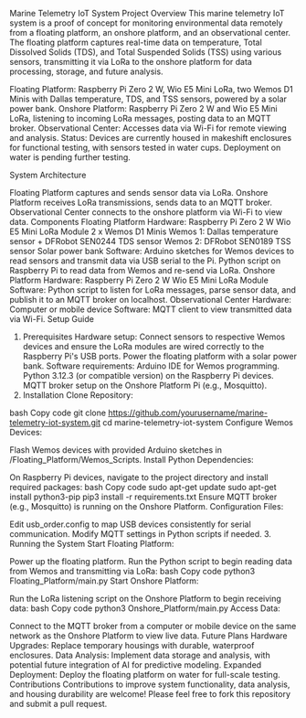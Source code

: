Marine Telemetry IoT System
Project Overview
This marine telemetry IoT system is a proof of concept for monitoring environmental data remotely from a floating platform, an onshore platform, and an observational center. The floating platform captures real-time data on temperature, Total Dissolved Solids (TDS), and Total Suspended Solids (TSS) using various sensors, transmitting it via LoRa to the onshore platform for data processing, storage, and future analysis.

Floating Platform: Raspberry Pi Zero 2 W, Wio E5 Mini LoRa, two Wemos D1 Minis with Dallas temperature, TDS, and TSS sensors, powered by a solar power bank.
Onshore Platform: Raspberry Pi Zero 2 W and Wio E5 Mini LoRa, listening to incoming LoRa messages, posting data to an MQTT broker.
Observational Center: Accesses data via Wi-Fi for remote viewing and analysis.
Status: Devices are currently housed in makeshift enclosures for functional testing, with sensors tested in water cups. Deployment on water is pending further testing.

System Architecture

Floating Platform captures and sends sensor data via LoRa.
Onshore Platform receives LoRa transmissions, sends data to an MQTT broker.
Observational Center connects to the onshore platform via Wi-Fi to view data.
Components
Floating Platform
Hardware:
Raspberry Pi Zero 2 W
Wio E5 Mini LoRa Module
2 x Wemos D1 Minis
Wemos 1: Dallas temperature sensor + DFRobot SEN0244 TDS sensor
Wemos 2: DFRobot SEN0189 TSS sensor
Solar power bank
Software:
Arduino sketches for Wemos devices to read sensors and transmit data via USB serial to the Pi.
Python script on Raspberry Pi to read data from Wemos and re-send via LoRa.
Onshore Platform
Hardware:
Raspberry Pi Zero 2 W
Wio E5 Mini LoRa Module
Software:
Python script to listen for LoRa messages, parse sensor data, and publish it to an MQTT broker on localhost.
Observational Center
Hardware: Computer or mobile device
Software: MQTT client to view transmitted data via Wi-Fi.
Setup Guide
1. Prerequisites
Hardware setup:
Connect sensors to respective Wemos devices and ensure the LoRa modules are wired correctly to the Raspberry Pi's USB ports.
Power the floating platform with a solar power bank.
Software requirements:
Arduino IDE for Wemos programming.
Python 3.12.3 (or compatible version) on the Raspberry Pi devices.
MQTT broker setup on the Onshore Platform Pi (e.g., Mosquitto).
2. Installation
Clone Repository:

bash
Copy code
git clone https://github.com/yourusername/marine-telemetry-iot-system.git
cd marine-telemetry-iot-system
Configure Wemos Devices:

Flash Wemos devices with provided Arduino sketches in /Floating_Platform/Wemos_Scripts.
Install Python Dependencies:

On Raspberry Pi devices, navigate to the project directory and install required packages:
bash
Copy code
sudo apt-get update
sudo apt-get install python3-pip
pip3 install -r requirements.txt
Ensure MQTT broker (e.g., Mosquitto) is running on the Onshore Platform.
Configuration Files:

Edit usb_order.config to map USB devices consistently for serial communication.
Modify MQTT settings in Python scripts if needed.
3. Running the System
Start Floating Platform:

Power up the floating platform.
Run the Python script to begin reading data from Wemos and transmitting via LoRa:
bash
Copy code
python3 Floating_Platform/main.py
Start Onshore Platform:

Run the LoRa listening script on the Onshore Platform to begin receiving data:
bash
Copy code
python3 Onshore_Platform/main.py
Access Data:

Connect to the MQTT broker from a computer or mobile device on the same network as the Onshore Platform to view live data.
Future Plans
Hardware Upgrades: Replace temporary housings with durable, waterproof enclosures.
Data Analysis: Implement data storage and analysis, with potential future integration of AI for predictive modeling.
Expanded Deployment: Deploy the floating platform on water for full-scale testing.
Contributions
Contributions to improve system functionality, data analysis, and housing durability are welcome! Please feel free to fork this repository and submit a pull request.


